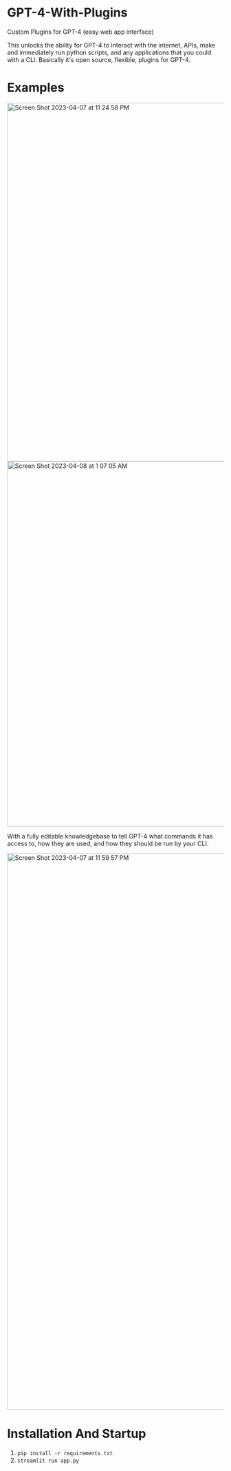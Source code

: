# GPT-4-With-Plugins
Custom Plugins for GPT-4 (easy web app interface)

This unlocks the ability for GPT-4 to interact with the internet, APIs, make and immediately run python scripts, and any applications that you could with a CLI. Basically it's open source, flexible, plugins for GPT-4.

# Examples

<img width="832" alt="Screen Shot 2023-04-07 at 11 24 58 PM" src="https://user-images.githubusercontent.com/29033313/230685207-e185912b-2a37-400c-a22e-7c7cbc9f791f.png">

<img width="848" alt="Screen Shot 2023-04-08 at 1 07 05 AM" src="https://user-images.githubusercontent.com/29033313/230690667-921ee2d1-6a31-4697-8202-1874bde8c251.png">

With a fully editable knowledgebase to tell GPT-4 what commands it has access to, how they are used, and how they should be run by your CLI.

<img width="1292" alt="Screen Shot 2023-04-07 at 11 59 57 PM" src="https://user-images.githubusercontent.com/29033313/230684178-6511c17a-200d-4af8-ba67-a1fb1cfea9b5.png">

# Installation And Startup
1. ```pip install -r requirements.txt```
2. ```streamlit run app.py```
